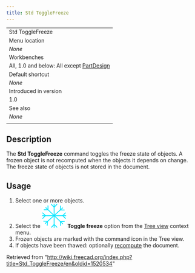 ```yaml
---
title: Std ToggleFreeze
---
```


|                                                                                           |
| ----------------------------------------------------------------------------------------- |
| Std ToggleFreeze                                                                          |
| Menu location                                                                             |
| _None_                                                                                    |
| Workbenches                                                                               |
| All, 1.0 and below: All except [PartDesign](/PartDesign_Workbench "PartDesign Workbench") |
| Default shortcut                                                                          |
| _None_                                                                                    |
| Introduced in version                                                                     |
| 1.0                                                                                       |
| See also                                                                                  |
| _None_                                                                                    |
|                                                                                           |

## Description

The **Std ToggleFreeze** command toggles the freeze state of objects. A frozen object is not recomputed when the objects it depends on change. The freeze state of objects is not stored in the document.

## Usage

1. Select one or more objects.
2. Select the **![](/src/assets/images/Std_ToggleFreeze.svg) Toggle freeze** option from the [Tree view](/Tree_view "Tree view") context menu.
3. Frozen objects are marked with the command icon in the Tree view.
4. If objects have been thawed: optionally [recompute](/Std_Refresh "Std Refresh") the document.

Retrieved from "<http://wiki.freecad.org/index.php?title=Std_ToggleFreeze/en&oldid=1520534>"
